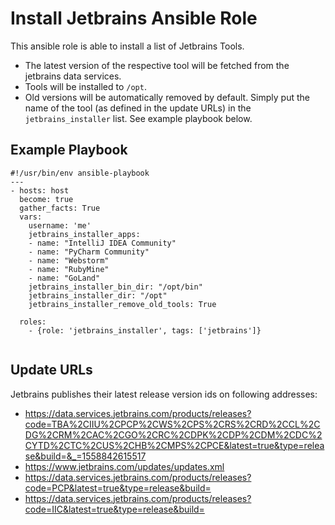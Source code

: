 # Install Jetbrains Ansible Role
This ansible role is able to install a list of Jetbrains Tools.
* The latest version of the respective tool will be fetched from the jetbrains data services.
* Tools will be installed to `/opt`.
* Old versions will be automatically removed by default.
Simply put the name of the tool (as defined in the update URLs) in the `jetbrains_installer` list.
See example playbook below.

## Example Playbook
```
#!/usr/bin/env ansible-playbook
---
- hosts: host
  become: true
  gather_facts: True
  vars:
    username: 'me'
    jetbrains_installer_apps:
    - name: "IntelliJ IDEA Community"
    - name: "PyCharm Community"
    - name: "Webstorm"
    - name: "RubyMine"
    - name: "GoLand"
    jetbrains_installer_bin_dir: "/opt/bin"
    jetbrains_installer_dir: "/opt"
    jetbrains_installer_remove_old_tools: True

  roles:
    - {role: 'jetbrains_installer', tags: ['jetbrains']}


```

## Update URLs
Jetbrains publishes their latest release version ids on following addresses:
* https://data.services.jetbrains.com/products/releases?code=TBA%2CIIU%2CPCP%2CWS%2CPS%2CRS%2CRD%2CCL%2CDG%2CRM%2CAC%2CGO%2CRC%2CDPK%2CDP%2CDM%2CDC%2CYTD%2CTC%2CUS%2CHB%2CMPS%2CPCE&latest=true&type=release&build=&_=1558842615517
* https://www.jetbrains.com/updates/updates.xml
* https://data.services.jetbrains.com/products/releases?code=PCP&latest=true&type=release&build=
* https://data.services.jetbrains.com/products/releases?code=IIC&latest=true&type=release&build=
